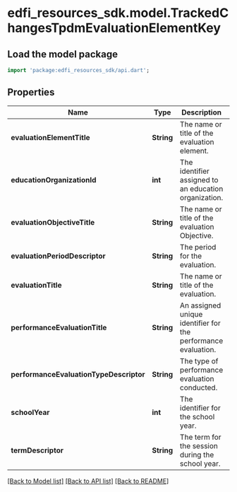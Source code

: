 # edfi_resources_sdk.model.TrackedChangesTpdmEvaluationElementKey

## Load the model package
```dart
import 'package:edfi_resources_sdk/api.dart';
```

## Properties
Name | Type | Description | Notes
------------ | ------------- | ------------- | -------------
**evaluationElementTitle** | **String** | The name or title of the evaluation element. | [optional] 
**educationOrganizationId** | **int** | The identifier assigned to an education organization. | [optional] 
**evaluationObjectiveTitle** | **String** | The name or title of the evaluation Objective. | [optional] 
**evaluationPeriodDescriptor** | **String** | The period for the evaluation. | [optional] 
**evaluationTitle** | **String** | The name or title of the evaluation. | [optional] 
**performanceEvaluationTitle** | **String** | An assigned unique identifier for the performance evaluation. | [optional] 
**performanceEvaluationTypeDescriptor** | **String** | The type of performance evaluation conducted. | [optional] 
**schoolYear** | **int** | The identifier for the school year. | [optional] 
**termDescriptor** | **String** | The term for the session during the school year. | [optional] 

[[Back to Model list]](../README.md#documentation-for-models) [[Back to API list]](../README.md#documentation-for-api-endpoints) [[Back to README]](../README.md)


